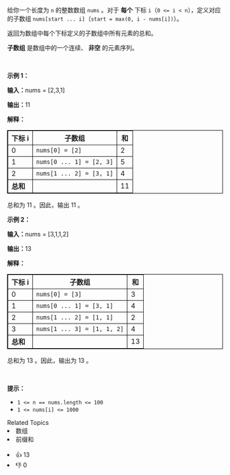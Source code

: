 <p>给你一个长度为 <code>n</code>&nbsp;的整数数组&nbsp;<code>nums</code>&nbsp;。对于 <strong>每个</strong> 下标&nbsp;<code>i</code>（<code>0 &lt;= i &lt; n</code>），定义对应的子数组&nbsp;<code>nums[start ... i]</code>（<code>start = max(0, i - nums[i])</code>）。</p>

<p>返回为数组中每个下标定义的子数组中所有元素的总和。</p> 
<strong>子数组</strong>&nbsp;是数组中的一个连续、
<strong>非空</strong> 的元素序列。

<p>&nbsp;</p>

<p><b>示例 1：</b></p>

<div class="example-block"> 
 <p><b>输入：</b><span class="example-io">nums = [2,3,1]</span></p> 
</div>

<p><span class="example-io"><b>输出：</b>11</span></p>

<p><b>解释：</b></p>

<table style="border: 1px solid black;"> 
 <tbody> 
  <tr> 
   <th style="border: 1px solid black;">下标 i</th> 
   <th style="border: 1px solid black;">子数组</th> 
   <th style="border: 1px solid black;">和</th> 
  </tr> 
  <tr> 
   <td style="border: 1px solid black;">0</td> 
   <td style="border: 1px solid black;"><code>nums[0] = [2]</code></td> 
   <td style="border: 1px solid black;">2</td> 
  </tr> 
  <tr> 
   <td style="border: 1px solid black;">1</td> 
   <td style="border: 1px solid black;"><code>nums[0 ... 1] = [2, 3]</code></td> 
   <td style="border: 1px solid black;">5</td> 
  </tr> 
  <tr> 
   <td style="border: 1px solid black;">2</td> 
   <td style="border: 1px solid black;"><code>nums[1 ... 2] = [3, 1]</code></td> 
   <td style="border: 1px solid black;">4</td> 
  </tr> 
  <tr> 
   <td style="border: 1px solid black;"><b>总和</b></td> 
   <td style="border: 1px solid black;">&nbsp;</td> 
   <td style="border: 1px solid black;">11</td> 
  </tr> 
 </tbody> 
</table>

<p>总和为 11 。因此，输出 11 。</p>

<p><b>示例 2：</b></p>

<div class="example-block"> 
 <p><span class="example-io"><b>输入：</b>nums = [3,1,1,2]</span></p> 
</div>

<p><span class="example-io"><b>输出：</b>13</span></p>

<p><b>解释：</b></p>

<table style="border: 1px solid black;"> 
 <tbody> 
  <tr> 
   <th style="border: 1px solid black;">下标 i</th> 
   <th style="border: 1px solid black;">子数组</th> 
   <th style="border: 1px solid black;">和</th> 
  </tr> 
  <tr> 
   <td style="border: 1px solid black;">0</td> 
   <td style="border: 1px solid black;"><code>nums[0] = [3]</code></td> 
   <td style="border: 1px solid black;">3</td> 
  </tr> 
  <tr> 
   <td style="border: 1px solid black;">1</td> 
   <td style="border: 1px solid black;"><code>nums[0 ... 1] = [3, 1]</code></td> 
   <td style="border: 1px solid black;">4</td> 
  </tr> 
  <tr> 
   <td style="border: 1px solid black;">2</td> 
   <td style="border: 1px solid black;"><code>nums[1 ... 2] = [1, 1]</code></td> 
   <td style="border: 1px solid black;">2</td> 
  </tr> 
  <tr> 
   <td style="border: 1px solid black;">3</td> 
   <td style="border: 1px solid black;"><code>nums[1 ... 3] = [1, 1, 2]</code></td> 
   <td style="border: 1px solid black;">4</td> 
  </tr> 
  <tr> 
   <td style="border: 1px solid black;"><b>总和</b></td> 
   <td style="border: 1px solid black;">&nbsp;</td> 
   <td style="border: 1px solid black;">13</td> 
  </tr> 
 </tbody> 
</table>

<p>总和为 13 。因此，输出为 13 。</p>

<p>&nbsp;</p>

<p><strong>提示：</strong></p>

<ul> 
 <li><code>1 &lt;= n == nums.length &lt;= 100</code></li> 
 <li><code>1 &lt;= nums[i] &lt;= 1000</code></li> 
</ul>

<div><div>Related Topics</div><div><li>数组</li><li>前缀和</li></div></div><br><div><li>👍 13</li><li>👎 0</li></div>